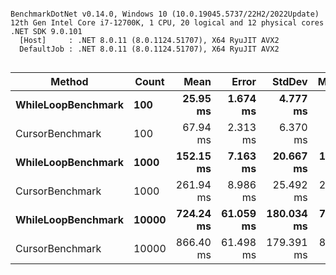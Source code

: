 ```

BenchmarkDotNet v0.14.0, Windows 10 (10.0.19045.5737/22H2/2022Update)
12th Gen Intel Core i7-12700K, 1 CPU, 20 logical and 12 physical cores
.NET SDK 9.0.101
  [Host]     : .NET 8.0.11 (8.0.1124.51707), X64 RyuJIT AVX2
  DefaultJob : .NET 8.0.11 (8.0.1124.51707), X64 RyuJIT AVX2


```
| Method             | Count | Mean      | Error     | StdDev     | Median    | Rank | Allocated |
|------------------- |------ |----------:|----------:|-----------:|----------:|-----:|----------:|
| **WhileLoopBenchmark** | **100**   |  **25.95 ms** |  **1.674 ms** |   **4.777 ms** |  **24.39 ms** |    **1** |   **2.09 KB** |
| CursorBenchmark    | 100   |  67.94 ms |  2.313 ms |   6.370 ms |  66.57 ms |    2 |   2.19 KB |
| **WhileLoopBenchmark** | **1000**  | **152.15 ms** |  **7.163 ms** |  **20.667 ms** | **149.11 ms** |    **3** |   **2.17 KB** |
| CursorBenchmark    | 1000  | 261.94 ms |  8.986 ms |  25.492 ms | 267.92 ms |    4 |   2.48 KB |
| **WhileLoopBenchmark** | **10000** | **724.24 ms** | **61.059 ms** | **180.034 ms** | **721.48 ms** |    **5** |   **2.94 KB** |
| CursorBenchmark    | 10000 | 866.40 ms | 61.498 ms | 179.391 ms | 852.02 ms |    6 |   2.92 KB |
